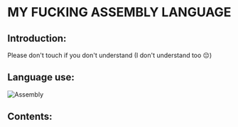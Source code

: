 # MY FUCKING ASSEMBLY LANGUAGE 

## Introduction:
Please don't touch if you don't understand (I don't understand too 😔)

## Language use: 
![Assembly](https://img.shields.io/badge/WebAssembly-654FF0?style=for-the-badge&logo=WebAssembly&logoColor=white)

## Contents:
